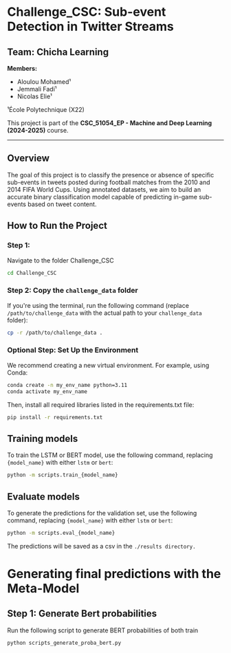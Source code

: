 # Challenge_CSC: Sub-event Detection in Twitter Streams

## Team: Chicha Learning  
**Members:**  
- Aloulou Mohamed¹  
- Jemmali Fadi¹  
- Nicolas Elie¹  

¹École Polytechnique (X22)

This project is part of the **CSC_51054_EP - Machine and Deep Learning (2024-2025)** course.

---

## Overview

The goal of this project is to classify the presence or absence of specific sub-events in tweets posted during football matches from the 2010 and 2014 FIFA World Cups. Using annotated datasets, we aim to build an accurate binary classification model capable of predicting in-game sub-events based on tweet content.



## How to Run the Project

### Step 1:
Navigate to the folder Challenge_CSC
```bash
cd Challenge_CSC
```
### Step 2: Copy the `challenge_data` folder
If you're using the terminal, run the following command (replace `/path/to/challenge_data` with the actual path to your `challenge_data` folder):
```bash
cp -r /path/to/challenge_data .
```

### Optional Step: Set Up the Environment
We recommend creating a new virtual environment. For example, using Conda:
```bash
conda create -n my_env_name python=3.11
conda activate my_env_name
```

Then, install all required libraries listed in the requirements.txt file:
```bash
pip install -r requirements.txt
```


## Training models
To train the LSTM or BERT model, use the following command, replacing `{model_name}` with either `lstm` or `bert`:
```bash
python -m scripts.train_{model_name}
```

## Evaluate models
To generate the predictions for the validation set, use the following command, replacing `{model_name}` with either `lstm` or `bert`:
```bash
python -m scripts.eval_{model_name}
```
The predictions will be saved as a csv in the `./results directory.`

# Generating final predictions with the Meta-Model
## Step 1: Generate Bert probabilities
Run the following script to generate BERT probabilities of both train
```bash
python scripts_generate_proba_bert.py
```

